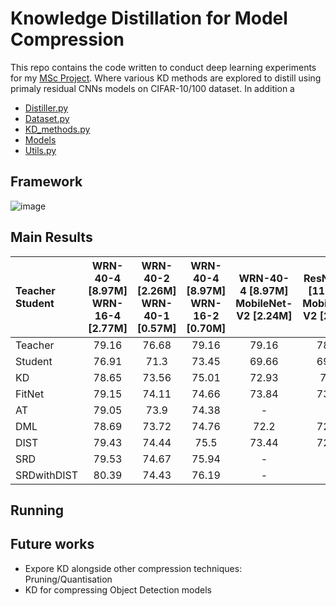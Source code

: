 # Knowledge Distillation for Model Compression

This repo contains the code written to conduct deep learning experiments for my [MSc Project](https://github.com/chitraz/KnowledgeDistillationForModelCompression/files/15062925/FinalReport_Chitra.pdf). Where various KD methods are explored to distill using primaly residual CNNs models on CIFAR-10/100 dataset. In addition a 




  - [Distiller.py](scripts/Distiller.py)
  - [Dataset.py](scripts/Dataset.py)
  - [KD_methods.py](scripts/KD_methods.py)
  - [Models](scripts/Models.py)
  - [Utils.py](scripts/Utils.py)



## Framework

![image](https://github.com/chitraz/KnowledgeDistillationForModelCompression/assets/40371968/61d02532-9403-4e64-bdd8-ac4555614c64)



## Main Results 

| Teacher <br> Student | WRN-40-4 [8.97M] <br> WRN-16-4 [2.77M] | WRN-40-2 [2.26M] <br> WRN-40-1 [0.57M] | WRN-40-4 [8.97M] <br> WRN-16-2 [0.70M] | WRN-40-4 [8.97M] <br> MobileNet-V2 [2.24M]| ResNet-18 [11.22M] <br> MobileNet-V2 [2.24M]|
| :----------- | :-----: | :-----: | :-----: | :-----: | :-----: |
| Teacher | 79.16 | 76.68 | 79.16 | 79.16 | 78.13 |
| Student     | 76.91 | 71.3  | 73.45 | 69.66 | 69.66 |
| KD          | 78.65 | 73.56 | 75.01 | 72.93 | 73.4  |
| FitNet      | 79.15 | 74.11 | 74.66 | 73.84 | 73.19 |
| AT          | 79.05 | 73.9  | 74.38 | \-    | \-    |
| DML         | 78.69 | 73.72 | 74.76 | 72.2  | 72.26 |
| DIST        | 79.43 | 74.44 | 75.5  | 73.44 | 72.68 |
| SRD         | 79.53 | 74.67 | 75.94 | \-    | \-    |
| SRDwithDIST | 80.39 | 74.43 | 76.19 | \-    | \-    |


## Running


## Future works  

  - Expore KD alongside other compression techniques: Pruning/Quantisation 
  - KD for compressing Object Detection models
